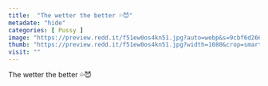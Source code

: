 ```yaml
---
title:  "The wetter the better 💦😈"
metadate: "hide"
categories: [ Pussy ]
image: "https://preview.redd.it/f51ew0os4kn51.jpg?auto=webp&s=9cbf6d266bed6f259ac04562b4dbda79841101b0"
thumb: "https://preview.redd.it/f51ew0os4kn51.jpg?width=1080&crop=smart&auto=webp&s=c413e4a6c33cd030fc0f51bea6dd70b237d2904f"
visit: ""
---
```

The wetter the better 💦😈
